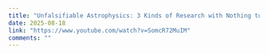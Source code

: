 ```yaml
---
title: "Unfalsifiable Astrophysics: 3 Kinds of Research with Nothing to (Dis)prove"
date: 2025-08-18
link: "https://www.youtube.com/watch?v=SomcR72MuIM"
comments: ""
---
```

